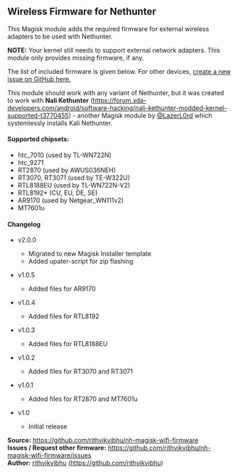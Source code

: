 ## Wireless Firmware for Nethunter

This Magisk module adds the required firmware for external wireless adapters to be used with Nethunter.

**NOTE:** Your kernel still needs to support external network adapters. This module only provides missing firmware, if any.

The list of included firmware is given below. For other devices, [create a new issue on GitHub  here.](https://github.com/rithvikvibhu/nh-magisk-wifi-firmware/issues)

This module should work with any variant of Nethunter, but it was created to work with __Nali Kethunter__ (https://forum.xda-developers.com/android/software-hacking/nali-kethunter-modded-kernel-supported-t3770455) - another Magisk module by [@LazerL0rd](https://forum.xda-developers.com/member.php?u=7836278) which systemlessly installs Kali Nethunter.

#### Supported chipsets:

- htc_7010 (used by TL-WN722N)
- htc_9271
- RT2870 (used by AWUS036NEH)
- RT3070, RT3071 (used by TE-W322U)
- RTL8188EU (used by TL-WN722N-V2)
- RTL8192* (CU, EU, DE, SE)
- AR9170 (used by Netgear_WN111v2)
- MT7601u

#### Changelog

* v2.0.0
    - Migrated to new Magisk Installer template
    - Added upater-script for zip flashing

* v1.0.5
    - Added files for AR9170

* v1.0.4
    - Added files for RTL8192

* v1.0.3
    - Added files for RTL8188EU

* v1.0.2
    - Added files for RT3070 and RT3071

* v1.0.1
    - Added files for RT2870 and MT7601u

* v1.0
    - Initial release


**Source:** https://github.com/rithvikvibhu/nh-magisk-wifi-firmware  
**Issues / Request other firmware:** https://github.com/rithvikvibhu/nh-magisk-wifi-firmware/issues  
**Author:** [rithvikvibhu](https://github.com/rithvikvibhu) (https://github.com/rithvikvibhu)
